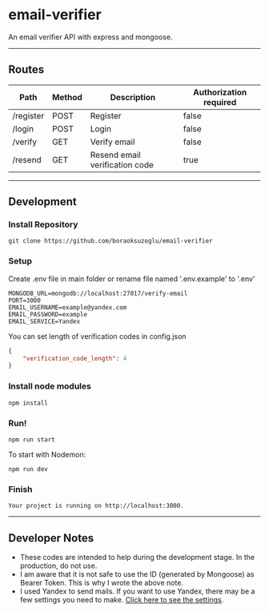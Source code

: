 # email-verifier
 
An email verifier API with express and mongoose.

---

## Routes

| Path | Method | Description | Authorization required |
| ----------- | ----------- | ----------- | ----------- |
| /register | POST | Register | false
| /login | POST | Login | false
| /verify | GET | Verify email | false
| /resend | GET | Resend email verification code | true

---

## Development
### Install Repository
```git
git clone https://github.com/boraoksuzoglu/email-verifier
```

### Setup
Create .env file in main folder or rename file named '.env.example' to '.env'
```env
MONGODB_URL=mongodb://localhost:27017/verify-email
PORT=3000
EMAIL_USERNAME=example@yandex.com
EMAIL_PASSWORD=example
EMAIL_SERVICE=Yandex
```
You can set length of verification codes in config.json
```json
{
    "verification_code_length": 4
}
```

### Install node modules
```
npm install
```
### Run!
```
npm run start
```
To start with Nodemon:
```
npm run dev
```

### Finish
```
Your project is running on http://localhost:3000.
```
---

## Developer Notes
- These codes are intended to help during the development stage.
In the production, do not use. 
- I am aware that it is not safe to use the ID (generated by Mongoose) as Bearer Token. This is why I wrote the above note.
- I used Yandex to send mails. If you want to use Yandex, there may be a few settings you need to make. [Click here to see the settings](https://yandex.com/support/mail/mail-clients/others.html).